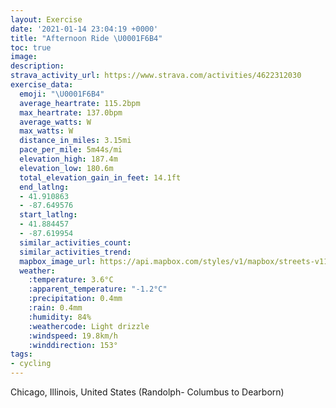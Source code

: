 ```yaml
---
layout: Exercise
date: '2021-01-14 23:04:19 +0000'
title: "Afternoon Ride \U0001F6B4"
toc: true
image:
description:
strava_activity_url: https://www.strava.com/activities/4622312030
exercise_data:
  emoji: "\U0001F6B4"
  average_heartrate: 115.2bpm
  max_heartrate: 137.0bpm
  average_watts: W
  max_watts: W
  distance_in_miles: 3.15mi
  pace_per_mile: 5m44s/mi
  elevation_high: 187.4m
  elevation_low: 180.6m
  total_elevation_gain_in_feet: 14.1ft
  end_latlng:
  - 41.910863
  - -87.649576
  start_latlng:
  - 41.884457
  - -87.619954
  similar_activities_count:
  similar_activities_trend:
  mapbox_image_url: https://api.mapbox.com/styles/v1/mapbox/streets-v11/static/path-5+787af2-1.0(yps~FvgxuO%3FCe%40ZSD%3FPFLEJ%3FHECLJJANFCFDJEJE~%40%3FlAS%60%40CR%3FPBPCLHd%40%3FRHt%40FFFVCL%40%5CEn%40CLDh%40SpA%3FNFNBn%40GBTX%3FFBCB%40GNHDC%3F%40CANHn%40%40%3FOXIFAIK~%40D%5EEJ%40JTl%40ARLJ%3FVKN%5DCFTBp%40TXPbAIN%40HDMH%60%40BHCLDLMZHP%40%5C%40DS%40GHI%3FD%3F%3F%40EAFDLZ%40JBEAECPGX%3FLB%5EFLB%60%40DNA%60%40HPENMHDHF%5CVb%40%3FXHHM%5EHR%3Fr%40O%5EM%3FSC%40%40EBEAEB%3FTSVCL%40%5EF%3FLNBHDt%40BH%3FPDF%40TLp%40APBRGRCb%40EJ%3FJIH%5D%40QDAJGD_AHKXAA%5BAYFSC%40PUa%40ELMRi%40%3F_%40YUFUIUDOE%7D%40i%40O%3FOB%5DAGBUAYFKC%7D%40%40EAc%40%3F%7B%40Pm%40EMPUDM%3FSKKK%7DA%40o%40Gy%40BMIYAs%40B%5DESBMCCEFDABF%40A%40%40%40OCg%40Fs%40CIBYC%7BA%40k%40CED%5BIWAIDW%3Fo%40Hu%40CgBBw%40LE%3FECAFg%40A%7B%40B_AGg%40BSFOA%3FCSDi%40%40CDOCe%40C%5BJe%40M%5D%3FMCEGYBWCDBA%40F%40C%40BBIBgA%40m%40Ac%40Ga%40%40%5BFQAi%40GGBSGE%3FCFaA%40YLI%40CGOEq%40DE%40a%40IQFWDkDCCDG%3FUEK%40CB%3FFF%3FWCi%40%40KCYBQCcBDYES%3FIBq%40%3Fc%40EEDK%40UEM%40%5DJm%40GmBF_%40DIADEEE%3FBg%40J%40DGCHFQIBx%40D%5E%40fAG%5E%3FTEPAb%40Fb%40%40lAANNjBBLKlAAh%40DRCLBRALGHDx%40Ah%40D%60%40Cj%40A%3FCJ%3FRBFCN%3FZGVD%5CE%60%40DTAl%40Bf%40EnADx%40A%5C%5Bp%40aBfCa%40v%40i%40r%40Wn%40%5B%5Cq%40dAm%40x%40qFtI%5Db%40gAdBm%40x%40%7D%40xAk%40dAcAzAIReCtDm%40hAQReBfCeBvCYZU%60%40KD%40CC%40PPHBFLC%40AA%40BFEAB%3FCILSN%3FCA%40G%40),pin-s-s+e5b22e(-87.61996,41.88445),pin-s-f+89ae00(-87.64958,41.910860000000056)/auto/800x800?access_token=pk.eyJ1Ijoiam9zaGJlY2ttYW4iLCJhIjoiY205eWR2aDd1MWZ6djJrbXc4a3M0bWZleiJ9.XiG9OWkNcZk2QzjJbxLB4A
  weather:
    :temperature: 3.6°C
    :apparent_temperature: "-1.2°C"
    :precipitation: 0.4mm
    :rain: 0.4mm
    :humidity: 84%
    :weathercode: Light drizzle
    :windspeed: 19.8km/h
    :winddirection: 153°
tags:
- cycling
---
```

Chicago, Illinois, United States (Randolph- Columbus to Dearborn)
